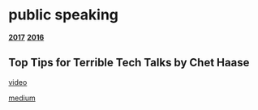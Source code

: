 
# public speaking 

**[2017](#2017)** **[2016](#2016)**


## <a name="2017"></a> Top Tips for Terrible Tech Talks by Chet Haase

[video](https://www.youtube.com/watch?v=osVpqz10UP8)

[medium](https://medium.com/@chethaase/presenting-presenting-17233fa13aa5)
